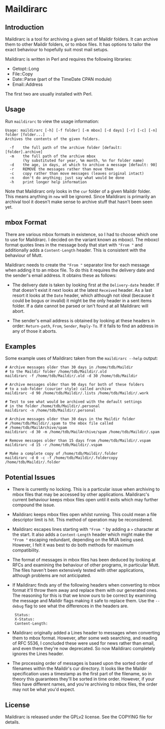 # Maildirarc #

## Introduction ##

Maildirarc is a tool for archiving a given set of Maildir folders.
It can archive them to other Maildir folders, or to mbox files. It
has options to tailor the exact behaviour to hopefully suit most
mail setups.

Maildirarc is written in Perl and requires the following libraries:

 * Getopt::Long
 * File::Copy
 * Date::Parse (part of the TimeDate CPAN module)
 * Email::Address

The first two are usually installed with Perl.

## Usage ##

Run `maildirarc` to view the usage information:

    Usage: maildirarc [-h] [-f folder] [-m mbox] [-d days] [-r] [-c] [-n] folder [folder...]
    Archives the contents of the given folders.

      -f    the full path of the archive folder [default: [folder].archive]
      -m    the full path of the archive mbox
            (%y substituted for year, %m month, %n for folder name)
      -d    the age, in days, at which to archive a message [default: 90]
      -r    REMOVE the messages rather than move them
      -c    copy rather than move messages (leaves original intact)
      -n    don't do anything; just say what would be done
      -h    print longer help information

Note that Maildirarc only looks in the `cur` folder of a given
Maildir folder. This means anything in `new` will be ignored. Since
Maildirarc is primarily an archival tool it doesn't make sense to
archive stuff that hasn't been seen yet.

## mbox Format ##

There are various mbox formats in existence, so I had to choose
which one to use for Maildirarc. I decided on the variant known as
mboxcl. The mboxcl format quotes lines in the message body that
start with `"From "` and additionally adds a `Content-Length` header.
This is consistent with the behaviour of Mutt.

Maildirarc needs to create the `"From "` separator line for each message
when adding it to an mbox file. To do this it requires the delivery date
and the sender's email address. It obtains these as follows:

 * The delivery date is taken by looking first at the `Delivery-date`
   header. If that doesn't exist it next looks at the latest `Received`
   header. As a last resort it looks at the `Date` header, which although
   not ideal (because it could be bogus or invalid) it might be the only
   header in a sent items folder. If a date cannot be parsed or isn't
   found at all Maildirarc will abort.

 * The sender's email address is obtained by looking at these headers
   in order: `Return-path`, `From`, `Sender`, `Reply-To`. If it fails
   to find an address in any of those it aborts.

## Examples ##

Some example uses of Maildirarc taken from the `maildirarc --help`
output:

    # Archive messages older than 30 days in /home/tdb/Maildir
    # to the Maildir folder /home/tdb/Maildir/.old
    maildirarc -f /home/tdb/Maildir/.old -d 30 /home/tdb/Maildir

    # Archive messages older than 90 days for both of these folders
    # to a sub-folder (courier style) called archive
    maildirarc -d 90 /home/tdb/Maildir/.lists /home/tdb/Maildir/.work

    # Test to see what would be archived with the default settings
    # in the folder /home/tdb/Maildir/.personal
    maildirarc -n /home/tdb/Maildir/.personal

    # Archive messages older than 30 days in the Maildir folder
    # /home/tdb/Maildir/.spam to the mbox file called
    # /home/tdb/MailArchive/spam
    maildirarc -d 30 -m /home/tdb/MailArchive/spam /home/tdb/Maildir/.spam

    # Remove messages older than 15 days from /home/tdb/Maildir/.vspam
    maildirarc -d 15 -r /home/tdb/Maildir/.vspam

    # Make a complete copy of /home/tdb/Maildir/.folder
    maildirarc -d 0 -c -f /home/tdb/Maildir/.foldercopy /home/tdb/Maildir/.folder

## Potential Issues ##

 * There is currently no locking. This is a particular issue when
   archiving to mbox files that may be accessed by other applications.
   Maildirarc's current behaviour keeps mbox files open until it
   exits which may further compound the issue.

 * Maildirarc keeps mbox files open whilst running. This could mean
   a file descriptor limit is hit. This method of operation may be
   reconsidered.

 * Maildirarc escapes lines starting with `"From "` by adding a `>`
   character at the start. It also adds a `Content-Length` header
   which might make the `"From "` escaping redundant, depending on
   the MUA being used. However, I felt it was best to do both methods
   for maximum compatibility.

 * The format of messages in mbox files has been deduced by looking
   at RFCs and examining the behaviour of other programs, in
   particular Mutt. The files haven't been extensively tested with
   other applications, although problems are not anticipated.

 * If Maildirarc finds any of the following headers when converting
   to mbox format it'll throw them away and replace them with our
   generated ones. The reasoning for this is that we know ours to
   be correct by examining the message and Maildir flags making it
   safe to replace them. Use the `--debug` flag to see what the
   differences in the headers are.

        Status:
        X-Status:
        Content-Length:

 * Maildirarc originally added a Lines header to messages when
   converting them to mbox format. However, after some web searching,
   and reading of RFC 5536, I concluded these were used for news
   rather than email, and even there they're now deprecated. So now
   Maildirarc completely ignores the Lines header.

 * The processing order of messages is based upon the sorted order of
   filenames within the Maildir's cur directory. It looks like the Maildir
   specification uses a timestamp as the first part of the filename, so
   in theory this guarantees they'll be sorted in time order. However,
   if your files have different names, and you're archiving to mbox files,
   the order may not be what you'd expect.

## License ##

Maildirarc is released under the GPLv2 license. See the COPYING
file for details.
